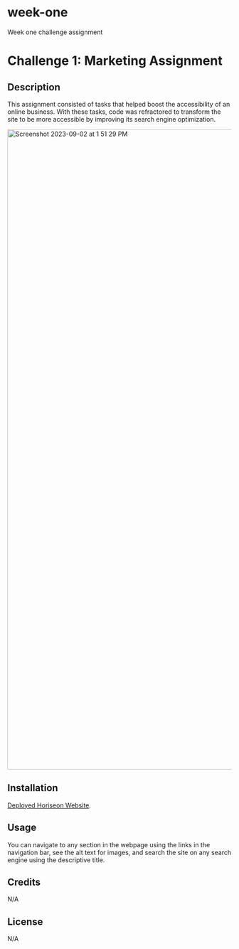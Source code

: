 # week-one
Week one challenge assignment 
# Challenge 1: Marketing Assignment

## Description

This assignment consisted of tasks that helped boost the accessibility of an online business. With these tasks, code was refractored to transform the site to be more accessible by improving its search engine optimization. 

<img width="1440" alt="Screenshot 2023-09-02 at 1 51 29 PM" src="https://github.com/AipuAmeh/week-one/assets/110988589/753d0d74-2866-4998-a956-f20144e9e679">

## Installation

[Deployed Horiseon Website](https://aipuameh.github.io/week-one/).

## Usage

You can navigate to any section in the webpage using the links in the navigation bar, see the alt text for images, and search the site on any search engine using the descriptive title.

## Credits

N/A

## License

N/A
